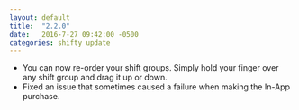 ```yaml
---
layout: default
title:  "2.2.0"
date:   2016-7-27 09:42:00 -0500
categories: shifty update
---
```


* You can now re-order your shift groups. Simply hold your finger over any shift group and drag it up or down.
* Fixed an issue that sometimes caused a failure when making the In-App purchase.